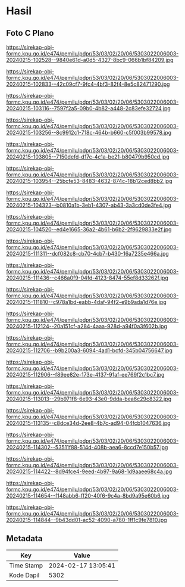# Hasil

## Foto C Plano

https://sirekap-obj-formc.kpu.go.id/e474/pemilu/pdpr/53/03/02/20/06/5303022006003-20240215-102528--9840e61d-a0d5-4327-8bc9-066b1bf84209.jpg

https://sirekap-obj-formc.kpu.go.id/e474/pemilu/pdpr/53/03/02/20/06/5303022006003-20240215-102833--42c09cf7-9fc4-4bf3-82f4-8e5c82471290.jpg

https://sirekap-obj-formc.kpu.go.id/e474/pemilu/pdpr/53/03/02/20/06/5303022006003-20240215-103116--7597f2a5-09b0-4b82-a448-2c83efe32724.jpg

https://sirekap-obj-formc.kpu.go.id/e474/pemilu/pdpr/53/03/02/20/06/5303022006003-20240215-103256--8c9912c1-718c-464b-b660-c5f003b99578.jpg

https://sirekap-obj-formc.kpu.go.id/e474/pemilu/pdpr/53/03/02/20/06/5303022006003-20240215-103805--7150defd-d17c-4c1a-be21-b80479b950cd.jpg

https://sirekap-obj-formc.kpu.go.id/e474/pemilu/pdpr/53/03/02/20/06/5303022006003-20240215-103954--25bcfe53-8483-4632-874c-18b12ced8bb2.jpg

https://sirekap-obj-formc.kpu.go.id/e474/pemilu/pdpr/53/03/02/20/06/5303022006003-20240215-104323--b0810a1b-3eb1-4307-ab43-3a3cd0de3fe4.jpg

https://sirekap-obj-formc.kpu.go.id/e474/pemilu/pdpr/53/03/02/20/06/5303022006003-20240215-104520--ed4e1665-36a2-4b61-b6b2-2f9629833e2f.jpg

https://sirekap-obj-formc.kpu.go.id/e474/pemilu/pdpr/53/03/02/20/06/5303022006003-20240215-111311--dcf082c8-cb70-4cb7-b430-16a7235e466a.jpg

https://sirekap-obj-formc.kpu.go.id/e474/pemilu/pdpr/53/03/02/20/06/5303022006003-20240215-111436--c466a0f9-04fd-4123-8474-55ef8d33262f.jpg

https://sirekap-obj-formc.kpu.go.id/e474/pemilu/pdpr/53/03/02/20/06/5303022006003-20240215-111810--c978a1bd-eabb-4daf-94f2-e9b9ada1d76e.jpg

https://sirekap-obj-formc.kpu.go.id/e474/pemilu/pdpr/53/03/02/20/06/5303022006003-20240215-112124--20a151cf-a284-4aaa-928d-a94f0a3f602b.jpg

https://sirekap-obj-formc.kpu.go.id/e474/pemilu/pdpr/53/03/02/20/06/5303022006003-20240215-112706--b9b200a3-6094-4ad1-bcfd-345b04756647.jpg

https://sirekap-obj-formc.kpu.go.id/e474/pemilu/pdpr/53/03/02/20/06/5303022006003-20240215-112906--f89ee82e-173e-4137-91af-ee769f2c1bc7.jpg

https://sirekap-obj-formc.kpu.go.id/e474/pemilu/pdpr/53/03/02/20/06/5303022006003-20240215-113013--29b971f8-6e93-43e0-9dda-bea6c29c8322.jpg

https://sirekap-obj-formc.kpu.go.id/e474/pemilu/pdpr/53/03/02/20/06/5303022006003-20240215-113135--c8dce34d-2ee8-4b7c-ad94-04fcb1047636.jpg

https://sirekap-obj-formc.kpu.go.id/e474/pemilu/pdpr/53/03/02/20/06/5303022006003-20240215-114302--53511f88-514d-408b-aea6-8ccd7e150b57.jpg

https://sirekap-obj-formc.kpu.go.id/e474/pemilu/pdpr/53/03/02/20/06/5303022006003-20240215-114422--8d94fce4-9eed-4b97-9a68-1d9aaee68c4a.jpg

https://sirekap-obj-formc.kpu.go.id/e474/pemilu/pdpr/53/03/02/20/06/5303022006003-20240215-114654--f148abb6-ff20-40f6-9c4a-8bd9a95e60b6.jpg

https://sirekap-obj-formc.kpu.go.id/e474/pemilu/pdpr/53/03/02/20/06/5303022006003-20240215-114844--9b43dd01-ac52-4090-a780-1ff1c9fe7810.jpg


## Metadata

| Key        | Value               |
| ---------- | ------------------- |
| Time Stamp | 2024-02-17 13:05:41 |
| Kode Dapil | 5302                |



